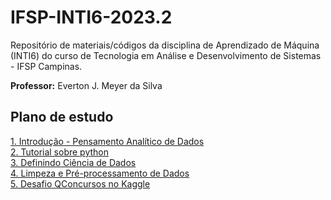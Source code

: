 # IFSP-INTI6-2023.2
Repositório de materiais/códigos da disciplina de Aprendizado de Máquina (INTI6) do curso de Tecnologia em Análise e Desenvolvimento de Sistemas -  IFSP Campinas.

**Professor:** Everton J. Meyer da Silva

## Plano de estudo

[1. Introdução - Pensamento Analítico de Dados](https://github.com/evertonjs/IFSP-INTI6-2023.2/tree/main/aula01-introducao) </br>
[2. Tutorial sobre python](https://github.com/evertonjs/IFSP-INTI6-2023.2/tree/main/tutorial_python) </br>
[3. Definindo Ciência de Dados]() </br>
[4. Limpeza e Pré-processamento de Dados]() </br> 
[5. Desafio QConcursos no Kaggle](https://www.kaggle.com/competitions/desafio-de-aprendizagem-adaptativa-qconcursos)
